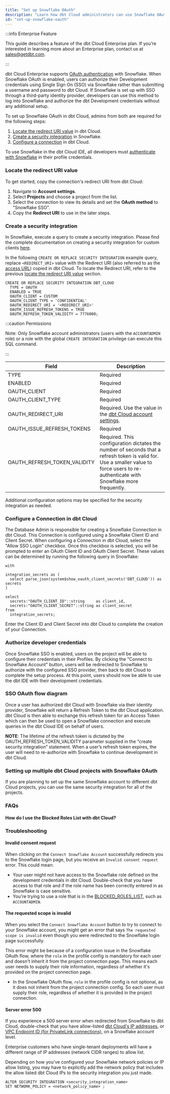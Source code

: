 ```yaml
---
title: "Set up Snowflake OAuth"
description: "Learn how dbt Cloud administrators can use Snowflake OAuth to control access in a dbt Cloud account."
id: "set-up-snowflake-oauth"
---
```


:::info Enterprise Feature

This guide describes a feature of the dbt Cloud Enterprise plan. If you’re interested in learning more about an Enterprise plan, contact us at sales@getdbt.com.

:::

dbt Cloud Enterprise supports [OAuth authentication](https://docs.snowflake.net/manuals/user-guide/oauth-intro.html) with Snowflake. When Snowflake OAuth is enabled, users can authorize their Development credentials using Single Sign On (SSO) via Snowflake rather than submitting a username and password to dbt Cloud. If Snowflake is set up with SSO through a third-party identity provider, developers can use this method to log into Snowflake and authorize the dbt Development credentials without any additional setup.

To set up Snowflake OAuth in dbt Cloud, admins from both are required for the following steps:
1. [Locate the redirect URI value](#locate-the-redirect-uri-value) in dbt Cloud.
2. [Create a security integration](#create-a-security-integration) in Snowflake.
3. [Configure a connection](#configure-a-connection-in-dbt-cloud) in dbt Cloud.

To use Snowflake in the dbt Cloud IDE, all developers must [authenticate with Snowflake](#authorize-developer-credentials) in their profile credentials.

### Locate the redirect URI value

To get started, copy the connection's redirect URI from dbt Cloud:
1. Navigate to **Account settings**.
1. Select **Projects** and choose a project from the list. 
1. Select the connection to view its details and set the **OAuth method** to "Snowflake SSO".
1. Copy the **Redirect URI** to use in the later steps.

<Lightbox
	src="/img/docs/dbt-cloud/dbt-cloud-enterprise/snowflake-oauth-redirect-uri.png"
	title="Locate the Snowflake OAuth redirect URI"
	alt="The OAuth method and Redirect URI inputs for a Snowflake connection in dbt Cloud."
/>

### Create a security integration

In Snowflake, execute a query to create a security integration. Please find the complete documentation on creating a security integration for custom clients [here](https://docs.snowflake.net/manuals/sql-reference/sql/create-security-integration.html#syntax). 

In the following `CREATE OR REPLACE SECURITY INTEGRATION` example query, replace `<REDIRECT_URI>` value with the Redirect URI (also referred to as the [access URL](/docs/cloud/about-cloud/access-regions-ip-addresses)) copied in dbt Cloud. To locate the Redirect URI, refer to the previous [locate the redirect URI value](#locate-the-redirect-uri-value) section.

```
CREATE OR REPLACE SECURITY INTEGRATION DBT_CLOUD
  TYPE = OAUTH
  ENABLED = TRUE
  OAUTH_CLIENT = CUSTOM
  OAUTH_CLIENT_TYPE = 'CONFIDENTIAL'
  OAUTH_REDIRECT_URI = '<REDIRECT_URI>'
  OAUTH_ISSUE_REFRESH_TOKENS = TRUE
  OAUTH_REFRESH_TOKEN_VALIDITY = 7776000;
```

:::caution Permissions

  Note: Only Snowflake account administrators (users with the `ACCOUNTADMIN` role) or a role with the global `CREATE INTEGRATION` privilege can execute this SQL command.

:::

| Field | Description |
| ----- | ----------- |
| TYPE  | Required |
| ENABLED  | Required |
| OAUTH_CLIENT  | Required |
| OAUTH_CLIENT_TYPE  | Required |
| OAUTH_REDIRECT_URI  | Required. Use the value in the [dbt Cloud account settings](#locate-the-redirect-uri-value). |
| OAUTH_ISSUE_REFRESH_TOKENS  | Required |
| OAUTH_REFRESH_TOKEN_VALIDITY  | Required. This configuration dictates the number of seconds that a refresh token is valid for. Use a smaller value to force users to re-authenticate with Snowflake more frequently. |

Additional configuration options may be specified for the security integration as needed.

### Configure a Connection in dbt Cloud

The Database Admin is responsible for creating a Snowflake Connection in dbt Cloud. This Connection is configured using a Snowflake Client ID and Client Secret. When configuring a Connection in dbt Cloud, select the "Allow SSO Login" checkbox. Once this checkbox is selected, you will be prompted to enter an OAuth Client ID and OAuth Client Secret. These values can be determined by running the following query in Snowflake:

```
with

integration_secrets as (
  select parse_json(system$show_oauth_client_secrets('DBT_CLOUD')) as secrets
)

select
  secrets:"OAUTH_CLIENT_ID"::string     as client_id,
  secrets:"OAUTH_CLIENT_SECRET"::string as client_secret
from
  integration_secrets;
```

Enter the Client ID and Client Secret into dbt Cloud to complete the creation of your Connection.

<Lightbox src="/img/docs/dbt-cloud/dbt-cloud-enterprise/database-connection-snowflake-oauth.png" title="Configuring Snowflake OAuth credentials in dbt Cloud" />

### Authorize developer credentials

Once Snowflake SSO is enabled, users on the project will be able to configure their credentials in their Profiles. By clicking the "Connect to Snowflake Account" button, users will be redirected to Snowflake to authorize with the configured SSO provider, then back to dbt Cloud to complete the setup process. At this point, users should now be able to use the dbt IDE with their development credentials.

### SSO OAuth flow diagram

<Lightbox src="/img/docs/dbt-cloud/dbt-cloud-enterprise/84427818-841b3680-abf3-11ea-8faf-693d4a39cffb.png" title="SSO OAuth flow diagram" />

Once a user has authorized dbt Cloud with Snowflake via their identity provider, Snowflake will return a Refresh Token to the dbt Cloud application. dbt Cloud is then able to exchange this refresh token for an Access Token which can then be used to open a Snowflake connection and execute queries in the dbt Cloud IDE on behalf of users.

**NOTE**: The lifetime of the refresh token is dictated by the OAUTH_REFRESH_TOKEN_VALIDITY parameter supplied in the “create security integration” statement. When a user’s refresh token expires, the user will need to re-authorize with Snowflake to continue development in dbt Cloud.

### Setting up multiple dbt Cloud projects with Snowflake 0Auth
If you are planning to set up the same Snowflake account to different dbt Cloud projects, you can use the same security integration for all of the projects.

### FAQs
#### How do I use the Blocked Roles List with dbt Cloud?
<LoomVideo id="1ad791f87c024f82b5bcf93eb2047676" />

### Troubleshooting

#### Invalid consent request
When clicking on the `Connect Snowflake Account` successfully redirects you to the Snowflake login page, but you receive an `Invalid consent request` error. This could mean:
* Your user might not have access to the Snowflake role defined on the development credentials in dbt Cloud. Double-check that you have access to that role and if the role name has been correctly entered in as Snowflake is case sensitive.
* You're trying to use a role that is in the [BLOCKED_ROLES_LIST](https://docs.snowflake.com/en/user-guide/oauth-partner.html#blocking-specific-roles-from-using-the-integration), such as `ACCOUNTADMIN`.

#### The requested scope is invalid
When you select the `Connect Snowflake Account` button to try to connect to your Snowflake account, you might get an error that says `The requested scope is invalid` even though you were redirected to the Snowflake login page successfully. 

This error might be because of a configuration issue in the Snowflake OAuth flow, where the `role` in the profile config is mandatory for each user and doesn't inherit it from the project connection page. This means each user needs to supply their role information, regardless of whether it's provided on the project connection page.
* In the Snowflake OAuth flow, `role` in the profile config is not optional, as it does not inherit from the project connection config. So each user must supply their role, regardless of whether it is provided in the project connection.

#### Server error 500
If you experience a 500 server error when redirected from Snowflake to dbt Cloud, double-check that you have allow-listed [dbt Cloud's IP addresses](/docs/cloud/about-cloud/access-regions-ip-addresses), or [VPC Endpoint ID (for PrivateLink connections)](/docs/cloud/secure/snowflake-privatelink#configuring-network-policies), on a Snowflake account level.

Enterprise customers who have single-tenant deployments will have a different range of IP addresses (network CIDR ranges) to allow list.

Depending on how you've configured your Snowflake network policies or IP allow listing, you may have to explicitly add the network policy that includes the allow listed dbt Cloud IPs to the security integration you just made.

```
ALTER SECURITY INTEGRATION <security_integration_name>
SET NETWORK_POLICY = <network_policy_name> ;
```
